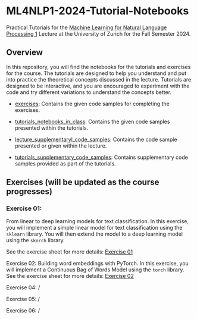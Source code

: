# ML4NLP1-2024-Tutorial-Notebooks
Practical Tutorials for the [Machine Learning for Natural Language Processing 1](https://studentservices.uzh.ch/uzh/anonym/vvz/?sap-language=EN&sap-ui-language=EN#/details/2023/003/SM/50941599) Lecture at the University of Zurich for the Fall Semester 2024.

## Overview
In this repository, you will find the notebooks for the tutorials and exercises for the course. The tutorials are designed to help you understand and put into practice the theoretical concepts discussed in the lecture. Tutorials are designed to be interactive, and you are encouraged to experiment with the code and try different variations to understand the concepts better.

- [exercises](./exercises): Contains the given code samples for completing the exercises.

- [tutorials_notebooks_in_class](./tutorials_notebooks_in_class): Contains the given code samples presented within the tutorials.

- [lecture_supplementaryl_code_samples](./lectures_supplementary_code_samples): Contains the code sample presented or given within the lecture.

- [tutorials_supplementary_code_samples](./tutorials_supplementary_code_samples): Contains supplementary code samples provided as part of the tutorials.

## Exercises (will be updated as the course progresses)

### Exercise 01: 

From linear to deep learning models for text classification. In this exercise, you will implement a simple linear model for text classification using the `sklearn` library. You will then extend the model to a deep learning model using the `skorch` library.

See the exercise sheet for more details: [Exercise 01](./exercises/ex01/ex01.pdf)

Exercise 02: Building word embeddings with PyTorch. In this exercise, you will implement a Continuous Bag of Words Model using the `torch` library. See the exercise sheet for more details: [Exercise 02](https://github.com/Andrian0s/ML4NLP1-2024-Tutorial-Notebooks/tree/main/exercises/ex2)

Exercise 04: /

Exercise 05: /

Exercise 06: /
